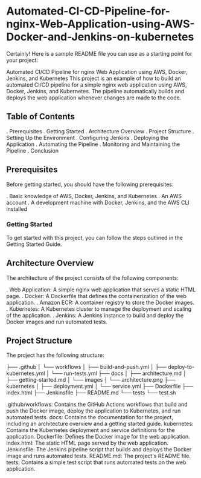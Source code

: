 # Automated-CI-CD-Pipeline-for-nginx-Web-Application-using-AWS-Docker-and-Jenkins-on-kubernetes

Certainly! Here is a sample README file you can use as a starting point for your project:

Automated CI/CD Pipeline for nginx Web Application using AWS, Docker, Jenkins, and Kubernetes
This project is an example of how to build an automated CI/CD pipeline for a simple nginx web application using AWS, Docker, Jenkins, and Kubernetes. The pipeline automatically builds and deploys the web application whenever changes are made to the code.

## Table of Contents

. Prerequisites
. Getting Started
. Architecture Overview
. Project Structure
. Setting Up the Environment
. Configuring Jenkins
. Deploying the Application
. Automating the Pipeline
. Monitoring and Maintaining the Pipeline
. Conclusion


## Prerequisites

Before getting started, you should have the following prerequisites:

. Basic knowledge of AWS, Docker, Jenkins, and Kubernetes
. An AWS account
. A development machine with Docker, Jenkins, and the AWS CLI installed

### Getting Started

To get started with this project, you can follow the steps outlined in the Getting Started Guide.


## Architecture Overview

The architecture of the project consists of the following components:

. Web Application: A simple nginx web application that serves a static HTML page.
. Docker: A Dockerfile that defines the containerization of the web application.
. Amazon ECR: A container registry to store the Docker images.
. Kubernetes: A Kubernetes cluster to manage the deployment and scaling of the application.
. Jenkins: A Jenkins instance to build and deploy the Docker images and run automated tests.


## Project Structure
The project has the following structure:

├── .github
│   └── workflows
│       ├── build-and-push.yml
│       ├── deploy-to-kubernetes.yml
│       └── run-tests.yml
├── docs
│   ├── architecture.md
│   ├── getting-started.md
│   └── images
│       └── architecture.png
├── kubernetes
│   ├── deployment.yml
│   └── service.yml
├── Dockerfile
├── index.html
├── Jenkinsfile
├── README.md
└── tests
    └── test.sh


.github/workflows: Contains the GitHub Actions workflows that build and push the Docker image, deploy the application to Kubernetes, and run automated tests.
docs: Contains the documentation for the project, including an architecture overview and a getting started guide.
kubernetes: Contains the Kubernetes deployment and service definitions for the application.
Dockerfile: Defines the Docker image for the web application.
index.html: The static HTML page served by the web application.
Jenkinsfile: The Jenkins pipeline script that builds and deploys the Docker image and runs automated tests.
README.md: The project's README file.
tests: Contains a simple test script that runs automated tests on the web application.
